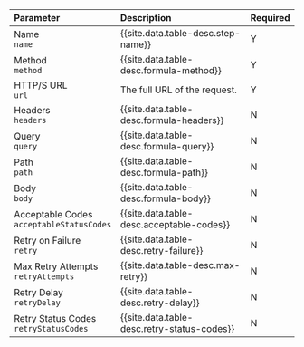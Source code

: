 | Parameter | Description   | Required |
| :------------- | :------------- | :------------- |
| Name</br>`name`  |  {{site.data.table-desc.step-name}}  | Y |
| Method</br>`method`  |  {{site.data.table-desc.formula-method}} | Y |
| HTTP/S URL</br>`url`  |  The full URL of the request.  | Y |
| Headers</br>`headers`  |  {{site.data.table-desc.formula-headers}}  | N |
| Query</br>`query`  |  {{site.data.table-desc.formula-query}}  | N |
| Path</br>`path` | {{site.data.table-desc.formula-path}} | N |
| Body</br>`body` | {{site.data.table-desc.formula-body}} | N |
| Acceptable Codes</br>`acceptableStatusCodes` | {{site.data.table-desc.acceptable-codes}} | N |
| Retry on Failure</br>`retry` | {{site.data.table-desc.retry-failure}} | N |
| Max Retry Attempts</br>`retryAttempts` | {{site.data.table-desc.max-retry}} | N |
| Retry Delay</br>`retryDelay` | {{site.data.table-desc.retry-delay}}  | N |
| Retry Status Codes</br>`retryStatusCodes` | {{site.data.table-desc.retry-status-codes}} | N |
